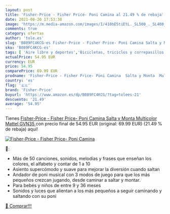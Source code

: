 ```yaml
---
layout: post
title: 'Fisher-Price - Fisher Price- Poni Camina al 21.49 % de rebaja'
date: 2021-08-20 17:53:38
image: 'https://m.media-amazon.com/images/I/410bE5tiEtL._SL500_._SL400_.jpg'
comments: true
category: ofertas
author: 'tole.es'
slug: 'B089FC4KCG-es Fisher-Price - Fisher Price- Poni Camina Salta y Monta...'
sku: 'B089FC4KCG-es'
tags: [ 'Aire libre y deportes','Bicicletas, triciclos y correpasillos','Juguetes','Juguetes y juegos','fisher-price','mattel', ]
actualPrice: 54.95 EUR
currency: EUR
price: 54.95
comparePrice: 69.99 EUR
prodname: 'Fisher-Price - Fisher Price- Poni Camina  Salta y Monta  Multicolor  Mattel GVN35 '
country: 'es'
flag: '🇪🇸'
brand: 'Fisher-Price'
buyurl: 'https://www.amazon.es/dp/B089FC4KCG/?tag=tolees-21'
descuento: '21.49'
average: '54.95'
---
```


Tienes [Fisher-Price - Fisher Price- Poni Camina  Salta y Monta  Multicolor  Mattel GVN35 ](https://www.amazon.es/dp/B089FC4KCG/?tag=tolees-21) con precio final de  54.95 EUR (original: 69.99 EUR) (21.49 %  de rebaja) aqui!

[![Fisher-Price - Fisher Price- Poni Camina](https://m.media-amazon.com/images/I/410bE5tiEtL._SL500_._SL400_.jpg)](https://www.amazon.es/dp/B089FC4KCG/?tag=tolees-21)

🔎:

- Más de 50 canciones, sonidos, melodías y frases que enseñan los colores, el alfabeto y contar de 1 a 10
- Asiento supercómodo y suave para mejorar la diversión cuando saltan
- Andador de poni musical con 3 modos de juego para que los más pequeños crezcan jugando, desde caminar a saltar y montar.
- Para bebés y niños de entre 9 y 36 meses
- Sonidos y luces que alientan a los más pequeños a seguir caminando y saltando con su poni

[🛒 Comprar!!!](https://www.amazon.es/dp/B089FC4KCG/?tag=tolees-21)

